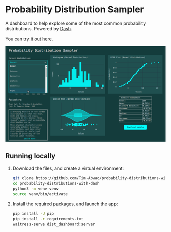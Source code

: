 # Probability Distribution Sampler

A dashboard to help explore some of the most common probability distributions. Powered by [Dash][1].

You can [try it out here][2].

[![screen capture](screencast.gif)][2]

## Running locally

1. Download the files, and create a virtual environment:

    ```bash
    git clone https://github.com/Tim-Abwao/probability-distributions-with-dash.git
    cd probability-distributions-with-dash
    python3 -m venv venv
    source venv/bin/activate
    ```

2. Install the required packages, and launch the app:

    ```bash
    pip install -U pip
    pip install -r requirements.txt
    waitress-serve dist_dashboard:server
    ```

[1]: https://dash.plotly.com/
[2]: https://probability-distributions.herokuapp.com/
